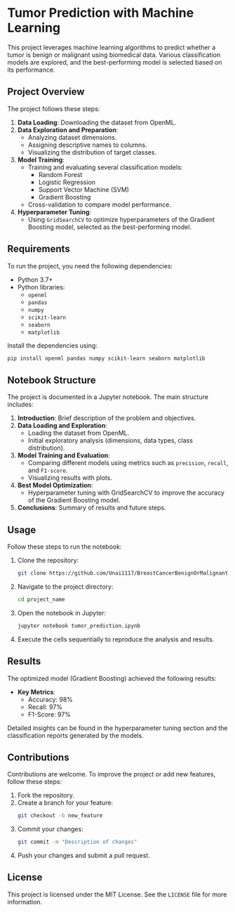 # Tumor Prediction with Machine Learning

This project leverages machine learning algorithms to predict whether a tumor is benign or malignant using biomedical data. Various classification models are explored, and the best-performing model is selected based on its performance.

## Project Overview

The project follows these steps:

1. **Data Loading**: Downloading the dataset from OpenML.
2. **Data Exploration and Preparation**:
   - Analyzing dataset dimensions.
   - Assigning descriptive names to columns.
   - Visualizing the distribution of target classes.
3. **Model Training**:
   - Training and evaluating several classification models:
     - Random Forest
     - Logistic Regression
     - Support Vector Machine (SVM)
     - Gradient Boosting
   - Cross-validation to compare model performance.
4. **Hyperparameter Tuning**:
   - Using `GridSearchCV` to optimize hyperparameters of the Gradient Boosting model, selected as the best-performing model.

## Requirements

To run the project, you need the following dependencies:

- Python 3.7+
- Python libraries:
  - `openml`
  - `pandas`
  - `numpy`
  - `scikit-learn`
  - `seaborn`
  - `matplotlib`

Install the dependencies using:
```bash
pip install openml pandas numpy scikit-learn seaborn matplotlib
```

## Notebook Structure

The project is documented in a Jupyter notebook. The main structure includes:

1. **Introduction**: Brief description of the problem and objectives.
2. **Data Loading and Exploration**:
   - Loading the dataset from OpenML.
   - Initial exploratory analysis (dimensions, data types, class distribution).
3. **Model Training and Evaluation**:
   - Comparing different models using metrics such as `precision`, `recall`, and `F1-score`.
   - Visualizing results with plots.
4. **Best Model Optimization**:
   - Hyperparameter tuning with GridSearchCV to improve the accuracy of the Gradient Boosting model.
5. **Conclusions**: Summary of results and future steps.

## Usage

Follow these steps to run the notebook:

1. Clone the repository:
   ```bash
   git clone https://github.com/Unai1117/BreastCancerBenignOrMalignant.git
   ```

2. Navigate to the project directory:
   ```bash
   cd project_name
   ```

3. Open the notebook in Jupyter:
   ```bash
   jupyter notebook tumor_prediction.ipynb
   ```

4. Execute the cells sequentially to reproduce the analysis and results.

## Results

The optimized model (Gradient Boosting) achieved the following results:

- **Key Metrics**:
  - Accuracy: 98%
  - Recall: 97%
  - F1-Score: 97%

Detailed insights can be found in the hyperparameter tuning section and the classification reports generated by the models.

## Contributions

Contributions are welcome. To improve the project or add new features, follow these steps:

1. Fork the repository.
2. Create a branch for your feature:
   ```bash
   git checkout -b new_feature
   ```
3. Commit your changes:
   ```bash
   git commit -m "Description of changes"
   ```
4. Push your changes and submit a pull request.

## License

This project is licensed under the MIT License. See the `LICENSE` file for more information.

